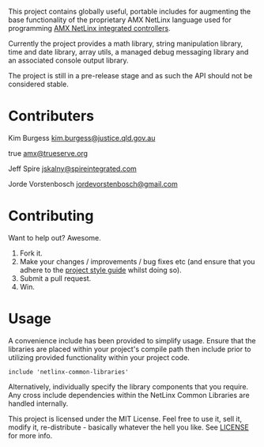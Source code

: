 ﻿This project contains globally useful, portable includes for augmenting the base functionality of the proprietary AMX NetLinx language used for programming [AMX NetLinx integrated controllers](http://www.amx.com/products/categoryCentralControllers.asp).

Currently the project provides a math library, string manipulation library, time and date library, array utils, a managed debug messaging library and an associated console output library.

The project is still in a pre-release stage and as such the API should not be considered stable.

# Contributers
Kim Burgess <kim.burgess@justice.qld.gov.au>

true <amx@trueserve.org>

Jeff Spire <jskalny@spireintegrated.com>

Jorde Vorstenbosch <jordevorstenbosch@gmail.com>

# Contributing

Want to help out? Awesome.

1. Fork it.
2. Make your changes / improvements / bug fixes etc (and ensure that you adhere to the [project style guide](https://github.com/KimBurgess/NetLinx-Common-Libraries/wiki/Code-Format-and-Commenting) whilst doing so).
3. Submit a pull request.
4. Win.

# Usage

A convenience include has been provided to simplify usage. Ensure that the libraries are placed within your project's compile path then include prior to utilizing provided functionality within your project code.

    include 'netlinx-common-libraries'

Alternatively, individually specify the library components that you require. Any cross include dependencies within the NetLinx Common Libraries are handled internally.

This project is licensed under the MIT License. Feel free to use it, sell it, modify it, re-distribute - basically whatever the hell you like. See [LICENSE](https://github.com/KimBurgess/NetLinx-Common-Libraries/blob/master/LICENSE) for more info.
